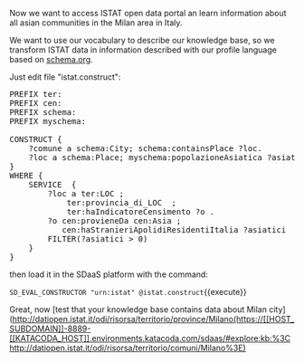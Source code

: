 Now we want to access ISTAT open data portal an learn information about all asian communities in the Milan area in Italy.

We want to use our vocabulary to describe our knowledge base,
so we transform ISTAT data in  information described with our profile language based on [schema.org](http://schema.org).

Just edit file "istat.construct":

<pre class="file" data-filename="istat.construct" data-target="replace">PREFIX ter: <http://datiopen.istat.it/odi/ontologia/territorio/>
PREFIX cen: <http://datiopen.istat.it/odi/ontologia/censimento/>
PREFIX schema: <http://schema.org/>
PREFIX myschema: <http:schema.mycompany.com/>

CONSTRUCT {
    ?comune a schema:City; schema:containsPlace ?loc.
    ?loc a schema:Place; myschema:popolazioneAsiatica ?asiatici.
}
WHERE {
    SERVICE <http://datiopen.istat.it/sparql/oracle> {
        ?loc a ter:LOC ;
        	ter:provincia_di_LOC <http://datiopen.istat.it/odi/risorsa/territorio/province/Milano> ;
        	ter:haIndicatoreCensimento ?o . 
        ?o cen:provieneDa cen:Asia ; 
           cen:haStranieriApolidiResidentiItalia ?asiatici
        FILTER(?asiatici > 0)
    } 
}
</pre>

then load it in the SDaaS platform with the command:

`SD_EVAL_CONSTRUCTOR "urn:istat" @istat.construct`{{execute}}

Great, now [test that your knowledge base contains data about Milan city](http://datiopen.istat.it/odi/risorsa/territorio/province/Milano(https://[[HOST_SUBDOMAIN]]-8889-[[KATACODA_HOST]].environments.katacoda.com/sdaas/#explore:kb:%3Chttp://datiopen.istat.it/odi/risorsa/territorio/comuni/Milano%3E)

